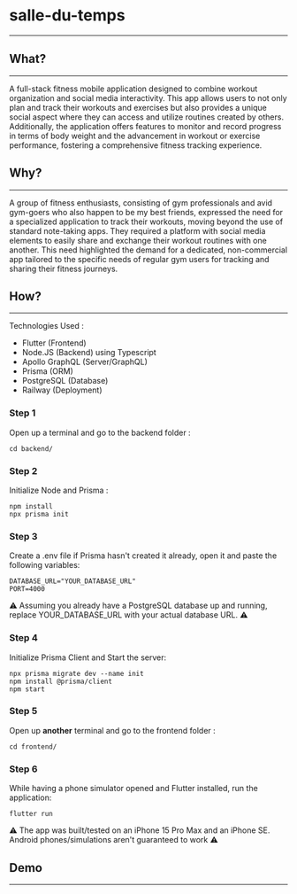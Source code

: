 # salle-du-temps
----------

## What?
----------
A full-stack fitness mobile application designed to combine workout organization and social media interactivity. This app allows users to not only plan and track their workouts and exercises but also provides a unique social aspect where they can access and utilize routines created by others. Additionally, the application offers features to monitor and record progress in terms of body weight and the advancement in workout or exercise performance, fostering a comprehensive fitness tracking experience.

## Why?
----------
A group of fitness enthusiasts, consisting of gym professionals and avid gym-goers who also happen to be my best friends, expressed the need for a specialized application to track their workouts, moving beyond the use of standard note-taking apps. They required a platform with social media elements to easily share and exchange their workout routines with one another. This need highlighted the demand for a dedicated, non-commercial app tailored to the specific needs of regular gym users for tracking and sharing their fitness journeys.

## How? 
----------
Technologies Used :
- Flutter (Frontend)
- Node.JS (Backend) using Typescript
- Apollo GraphQL (Server/GraphQL)
- Prisma (ORM)
- PostgreSQL (Database)
- Railway (Deployment)

### Step 1
Open up a terminal and go to the backend folder :
```
cd backend/
```
### Step 2
Initialize Node and Prisma :
```
npm install
npx prisma init
```
### Step 3
Create a .env file if Prisma hasn't created it already, open it and paste the following variables:
```
DATABASE_URL="YOUR_DATABASE_URL"
PORT=4000
```
⚠️ Assuming you already have a PostgreSQL database up and running, replace YOUR_DATABASE_URL with your actual database URL. ⚠️
### Step 4
Initialize Prisma Client and Start the server:
```
npx prisma migrate dev --name init
npm install @prisma/client
npm start
```
### Step 5
Open up **another** terminal and go to the frontend folder :
```
cd frontend/
```
### Step 6
While having a phone simulator opened and Flutter installed, run the application:
```
flutter run
```
⚠️ The app was built/tested on an iPhone 15 Pro Max and an iPhone SE. Android phones/simulations aren't guaranteed to work ⚠️

## Demo
----------
